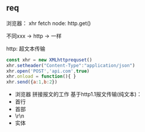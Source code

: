 ## req
浏览器： xhr fetch
node: http.get()

 不同xxx -> http -> 一样

 http: 超文本传输

 ```js
 const xhr = new XMLhttprequset()
 xhr.setheader("Content-Type":"application/json")
 xhr.open('POST','api.com',true)
 xhr.onload = function(){ }
 xhr.send({a:1,b:2})
 ```
 - 浏览器 拼接报文的工作
  基于http1.1报文传输(纯文本)： 
 - 首行
 - 首部
 - \r\n
 - 实体
 ```js


